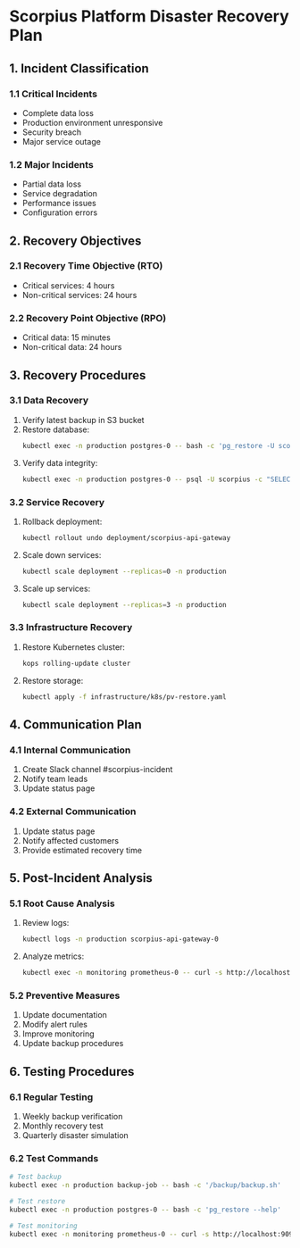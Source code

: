 # Scorpius Platform Disaster Recovery Plan

## 1. Incident Classification

### 1.1 Critical Incidents
- Complete data loss
- Production environment unresponsive
- Security breach
- Major service outage

### 1.2 Major Incidents
- Partial data loss
- Service degradation
- Performance issues
- Configuration errors

## 2. Recovery Objectives

### 2.1 Recovery Time Objective (RTO)
- Critical services: 4 hours
- Non-critical services: 24 hours

### 2.2 Recovery Point Objective (RPO)
- Critical data: 15 minutes
- Non-critical data: 24 hours

## 3. Recovery Procedures

### 3.1 Data Recovery
1. Verify latest backup in S3 bucket
2. Restore database:
   ```bash
   kubectl exec -n production postgres-0 -- bash -c 'pg_restore -U scorpius -d scorpius /backup/latest.sql.gz'
   ```
3. Verify data integrity:
   ```bash
   kubectl exec -n production postgres-0 -- psql -U scorpius -c "SELECT COUNT(*) FROM transactions;"
   ```

### 3.2 Service Recovery
1. Rollback deployment:
   ```bash
   kubectl rollout undo deployment/scorpius-api-gateway
   ```
2. Scale down services:
   ```bash
   kubectl scale deployment --replicas=0 -n production
   ```
3. Scale up services:
   ```bash
   kubectl scale deployment --replicas=3 -n production
   ```

### 3.3 Infrastructure Recovery
1. Restore Kubernetes cluster:
   ```bash
   kops rolling-update cluster
   ```
2. Restore storage:
   ```bash
   kubectl apply -f infrastructure/k8s/pv-restore.yaml
   ```

## 4. Communication Plan

### 4.1 Internal Communication
1. Create Slack channel #scorpius-incident
2. Notify team leads
3. Update status page

### 4.2 External Communication
1. Update status page
2. Notify affected customers
3. Provide estimated recovery time

## 5. Post-Incident Analysis

### 5.1 Root Cause Analysis
1. Review logs:
   ```bash
   kubectl logs -n production scorpius-api-gateway-0
   ```
2. Analyze metrics:
   ```bash
   kubectl exec -n monitoring prometheus-0 -- curl -s http://localhost:9090/api/v1/query?query=up
   ```

### 5.2 Preventive Measures
1. Update documentation
2. Modify alert rules
3. Improve monitoring
4. Update backup procedures

## 6. Testing Procedures

### 6.1 Regular Testing
1. Weekly backup verification
2. Monthly recovery test
3. Quarterly disaster simulation

### 6.2 Test Commands
```bash
# Test backup
kubectl exec -n production backup-job -- bash -c '/backup/backup.sh'

# Test restore
kubectl exec -n production postgres-0 -- bash -c 'pg_restore --help'

# Test monitoring
kubectl exec -n monitoring prometheus-0 -- curl -s http://localhost:9090/api/v1/query?query=up
```
